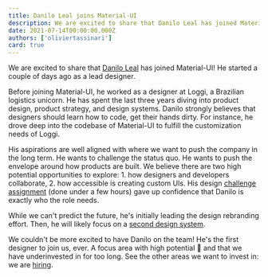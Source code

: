 ```yaml
---
title: Danilo Leal joins Material-UI
description: We are excited to share that Danilo Leal has joined Material-UI.
date: 2021-07-14T00:00:00.000Z
authors: ['oliviertassinari']
card: true
---
```


We are excited to share that [Danilo Leal](https://daniloleal.co/) has joined Material-UI!
He started a couple of days ago as a lead designer.

Before joining Material-UI, he worked as a designer at Loggi, a Brazilian logistics unicorn.
He has spent the last three years diving into product design, product strategy, and design systems.
Danilo strongly believes that designers should learn how to code, get their hands dirty.
For instance, he drove deep into the codebase of Material-UI to fulfill the customization needs of Loggi.

His aspirations are well aligned with where we want to push the company in the long term.
He wants to challenge the status quo.
He wants to push the envelope around how products are built.
We believe there are two high potential opportunities to explore: 1. how designers and developers collaborate, 2. how accessible is creating custom UIs.
His design [challenge assignment](https://www.figma.com/file/UPgXH2mdWqV8QzAuN5VM37/Danilo-assignment) (done under a few hours) gave up confidence that Danilo is exactly who the role needs.

While we can't predict the future, he's initially leading the design rebranding effort.
Then, he will likely focus on a [second design system](https://github.com/mui-org/material-ui/issues/22485).

We couldn't be more excited to have Danilo on the team! He's the first designer to join us, ever.
A focus area with high potential 🌈 and that we have underinvested in for too long.
See the other areas we want to invest in: we are [hiring](/company/careers/#open-roles).
